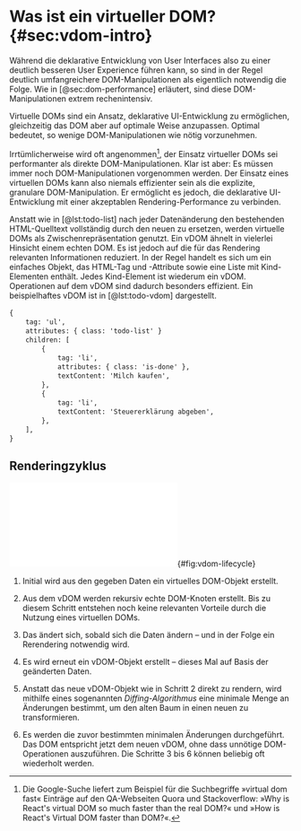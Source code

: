 # Was ist ein virtueller DOM? {#sec:vdom-intro}

Während die deklarative Entwicklung von User Interfaces also zu einer deutlich besseren User Experience führen kann, so sind in der Regel deutlich umfangreichere DOM-Manipulationen als eigentlich notwendig die Folge. Wie in [@sec:dom-performance] erläutert, sind diese DOM-Manipulationen extrem rechenintensiv.

Virtuelle DOMs sind ein Ansatz, deklarative UI-Entwicklung zu ermöglichen, gleichzeitig das DOM aber auf optimale Weise anzupassen. Optimal bedeutet, so wenige DOM-Manipulationen wie nötig vorzunehmen. 

Irrtümlicherweise wird oft angenommen[^vdom-fast], der Einsatz virtueller DOMs sei performanter als direkte DOM-Manipulationen. Klar ist aber: Es müssen immer noch DOM-Manipulationen vorgenommen werden. Der Einsatz eines virtuellen DOMs kann also niemals effizienter sein als die explizite, granulare DOM-Manipulation. Er ermöglicht es jedoch, die deklarative UI-Entwicklung mit einer akzeptablen Rendering-Performance zu verbinden.

Anstatt wie in [@lst:todo-list] nach jeder Datenänderung den bestehenden HTML-Quelltext vollständig durch den neuen zu ersetzen, werden virtuelle DOMs als Zwischenrepräsentation genutzt. Ein vDOM ähnelt in vielerlei Hinsicht einem echten DOM. Es ist jedoch auf die für das Rendering relevanten Informationen reduziert. In der Regel handelt es sich um ein einfaches Objekt, das HTML-Tag und -Attribute sowie eine Liste mit Kind-Elementen enthält. Jedes Kind-Element ist wiederum ein vDOM. Operationen auf dem vDOM sind dadurch besonders effizient. Ein beispielhaftes vDOM ist in [@lst:todo-vdom] dargestellt.

```{#lst:todo-vdom .js caption="Virtuelles DOM für eine Todo-Liste"}
{
    tag: 'ul',
    attributes: { class: 'todo-list' }
    children: [
        {
            tag: 'li',
            attributes: { class: 'is-done' },
            textContent: 'Milch kaufen',
        },
        {
            tag: 'li',
            textContent: 'Steuererklärung abgeben',
        },
    ],
}
```

## Renderingzyklus

![Renderingzyklus](resources/04_vdom-lifecycle.pdf){#fig:vdom-lifecycle}

1. Initial wird aus den gegeben Daten ein virtuelles DOM-Objekt erstellt. 

2. Aus dem vDOM werden rekursiv echte DOM-Knoten erstellt. Bis zu diesem Schritt entstehen noch keine relevanten Vorteile durch die Nutzung eines virtuellen DOMs.

3. Das ändert sich, sobald sich die Daten ändern – und in der Folge ein Rerendering notwendig wird.

4. Es wird erneut ein vDOM-Objekt erstellt – dieses Mal auf Basis der geänderten Daten.

5. Anstatt das neue vDOM-Objekt wie in Schritt 2 direkt zu rendern, wird mithilfe eines sogenannten *Diffing-Algorithmus* eine minimale Menge an Änderungen bestimmt, um den alten Baum in einen neuen zu transformieren.

6. Es werden die zuvor bestimmten minimalen Änderungen durchgeführt. Das DOM entspricht jetzt dem neuen vDOM, ohne dass unnötige DOM-Operationen auszuführen. Die Schritte 3 bis 6 können beliebig oft wiederholt werden.

[^vdom-fast]: Die Google-Suche liefert zum Beispiel für die Suchbegriffe »virtual dom fast« Einträge auf den QA-Webseiten Quora und Stackoverflow: »Why is React's virtual DOM so much faster than the real DOM?« und »How is React's Virtual DOM faster than DOM?«.
